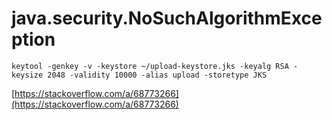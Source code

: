 # java.security.NoSuchAlgorithmException 


`keytool -genkey -v -keystore ~/upload-keystore.jks -keyalg RSA -keysize 2048 -validity 10000 -alias upload -storetype JKS`

[https://stackoverflow.com/a/68773266](https://stackoverflow.com/a/68773266)
